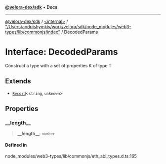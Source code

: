 [**@velora-dex/sdk**](../../../../README.md) • **Docs**

***

[@velora-dex/sdk](../../../../globals.md) / [\<internal\>](../../../README.md) / ["/Users/andriishymkiv/work/velora/sdk/node\_modules/web3-types/lib/commonjs/index"](../README.md) / DecodedParams

# Interface: DecodedParams

Construct a type with a set of properties K of type T

## Extends

- [`Record`](../../../type-aliases/Record.md)\<`string`, `unknown`\>

## Properties

### \_\_length\_\_

> **\_\_length\_\_**: `number`

#### Defined in

node\_modules/web3-types/lib/commonjs/eth\_abi\_types.d.ts:165
